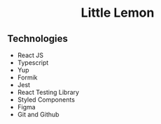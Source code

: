 <h1 align="center"> Little Lemon  </h1>

<h2 id="technologies"> Technologies</h2>

- React JS
- Typescript
- Yup
- Formik
- Jest
- React Testing Library
- Styled Components
- Figma
- Git and Github
